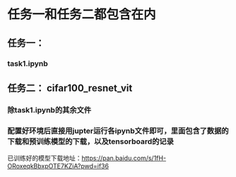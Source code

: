 # 任务一和任务二都包含在内

## 任务一：
### task1.ipynb



## 任务二： cifar100_resnet_vit
### 除task1.ipynb的其余文件
### 配置好环境后直接用jupter运行各ipynb文件即可，里面包含了数据的下载和预训练模型的下载，以及tensorboard的记录
已训练好的模型下载地址：https://pan.baidu.com/s/1fH-ORoxeqkBbxpOTE7KZiA?pwd=if36
